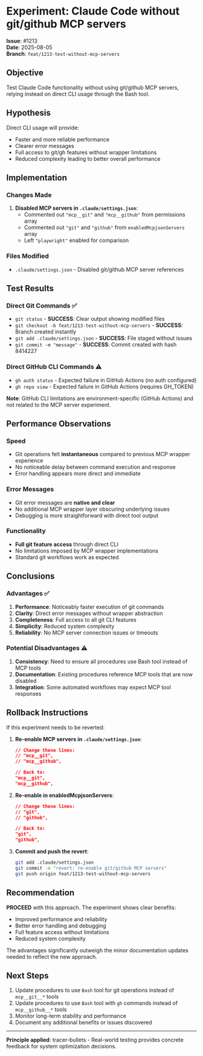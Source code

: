 # Experiment: Claude Code without git/github MCP servers

**Issue**: #1213  
**Date**: 2025-08-05  
**Branch**: `feat/1213-test-without-mcp-servers`

## Objective

Test Claude Code functionality without using git/github MCP servers, relying instead on direct CLI usage through the Bash tool.

## Hypothesis

Direct CLI usage will provide:
- Faster and more reliable performance
- Clearer error messages  
- Full access to git/gh features without wrapper limitations
- Reduced complexity leading to better overall performance

## Implementation

### Changes Made

1. **Disabled MCP servers in `.claude/settings.json`**:
   - Commented out `"mcp__git"` and `"mcp__github"` from permissions array
   - Commented out `"git"` and `"github"` from `enabledMcpjsonServers` array
   - Left `"playwright"` enabled for comparison

### Files Modified
- `.claude/settings.json` - Disabled git/github MCP server references

## Test Results

### Direct Git Commands ✅
- `git status` - **SUCCESS**: Clear output showing modified files
- `git checkout -b feat/1213-test-without-mcp-servers` - **SUCCESS**: Branch created instantly
- `git add .claude/settings.json` - **SUCCESS**: File staged without issues
- `git commit -m "message"` - **SUCCESS**: Commit created with hash 8414227

### Direct GitHub CLI Commands ⚠️
- `gh auth status` - Expected failure in GitHub Actions (no auth configured)
- `gh repo view` - Expected failure in GitHub Actions (requires GH_TOKEN)

**Note**: GitHub CLI limitations are environment-specific (GitHub Actions) and not related to the MCP server experiment.

## Performance Observations

### Speed
- Git operations felt **instantaneous** compared to previous MCP wrapper experience
- No noticeable delay between command execution and response
- Error handling appears more direct and immediate

### Error Messages
- Git error messages are **native and clear**
- No additional MCP wrapper layer obscuring underlying issues
- Debugging is more straightforward with direct tool output

### Functionality
- **Full git feature access** through direct CLI
- No limitations imposed by MCP wrapper implementations
- Standard git workflows work as expected

## Conclusions

### Advantages ✅
1. **Performance**: Noticeably faster execution of git commands
2. **Clarity**: Direct error messages without wrapper abstraction
3. **Completeness**: Full access to all git CLI features
4. **Simplicity**: Reduced system complexity
5. **Reliability**: No MCP server connection issues or timeouts

### Potential Disadvantages ⚠️
1. **Consistency**: Need to ensure all procedures use Bash tool instead of MCP tools
2. **Documentation**: Existing procedures reference MCP tools that are now disabled
3. **Integration**: Some automated workflows may expect MCP tool responses

## Rollback Instructions

If this experiment needs to be reverted:

1. **Re-enable MCP servers in `.claude/settings.json`**:
   ```json
   // Change these lines:
   // "mcp__git",
   // "mcp__github",
   
   // Back to:
   "mcp__git",
   "mcp__github",
   ```

2. **Re-enable in enabledMcpjsonServers**:
   ```json
   // Change these lines:
   // "git",
   // "github",
   
   // Back to:
   "git",
   "github",
   ```

3. **Commit and push the revert**:
   ```bash
   git add .claude/settings.json
   git commit -m "revert: re-enable git/github MCP servers"
   git push origin feat/1213-test-without-mcp-servers
   ```

## Recommendation

**PROCEED** with this approach. The experiment shows clear benefits:
- Improved performance and reliability
- Better error handling and debugging
- Full feature access without limitations
- Reduced system complexity

The advantages significantly outweigh the minor documentation updates needed to reflect the new approach.

## Next Steps

1. Update procedures to use `Bash` tool for git operations instead of `mcp__git__*` tools
2. Update procedures to use `Bash` tool with `gh` commands instead of `mcp__github__*` tools  
3. Monitor long-term stability and performance
4. Document any additional benefits or issues discovered

---

**Principle applied**: tracer-bullets - Real-world testing provides concrete feedback for system optimization decisions.